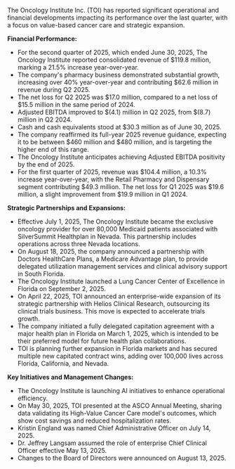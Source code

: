 The Oncology Institute Inc. (TOI) has reported significant operational and financial developments impacting its performance over the last quarter, with a focus on value-based cancer care and strategic expansion.

**Financial Performance:**

*   For the second quarter of 2025, which ended June 30, 2025, The Oncology Institute reported consolidated revenue of $119.8 million, marking a 21.5% increase year-over-year.
*   The company's pharmacy business demonstrated substantial growth, increasing over 40% year-over-year and contributing $62.6 million in revenue during Q2 2025.
*   The net loss for Q2 2025 was $17.0 million, compared to a net loss of $15.5 million in the same period of 2024.
*   Adjusted EBITDA improved to $(4.1) million in Q2 2025, from $(8.7) million in Q2 2024.
*   Cash and cash equivalents stood at $30.3 million as of June 30, 2025.
*   The company reaffirmed its full-year 2025 revenue guidance, expecting it to be between $460 million and $480 million, and is targeting the higher end of this range.
*   The Oncology Institute anticipates achieving Adjusted EBITDA positivity by the end of 2025.
*   For the first quarter of 2025, revenue was $104.4 million, a 10.3% increase year-over-year, with the Retail Pharmacy and Dispensary segment contributing $49.3 million. The net loss for Q1 2025 was $19.6 million, a slight improvement from $19.9 million in Q1 2024.

**Strategic Partnerships and Expansions:**

*   Effective July 1, 2025, The Oncology Institute became the exclusive oncology provider for over 80,000 Medicaid patients associated with SilverSummit Healthplan in Nevada. This partnership includes operations across three Nevada locations.
*   On August 18, 2025, the company announced a partnership with Doctors HealthCare Plans, a Medicare Advantage plan, to provide delegated utilization management services and clinical advisory support in South Florida.
*   The Oncology Institute launched a Lung Cancer Center of Excellence in Florida on September 2, 2025.
*   On April 22, 2025, TOI announced an enterprise-wide expansion of its strategic partnership with Helios Clinical Research, outsourcing its clinical trials business. This move is expected to accelerate trials growth.
*   The company initiated a fully delegated capitation agreement with a major health plan in Florida on March 1, 2025, which is intended to be their preferred model for future health plan collaborations.
*   TOI is planning further expansion in Florida markets and has secured multiple new capitated contract wins, adding over 100,000 lives across Florida, California, and Nevada.

**Key Initiatives and Management Changes:**

*   The Oncology Institute is launching AI initiatives to enhance operational efficiency.
*   On May 30, 2025, TOI presented at the ASCO Annual Meeting, sharing data validating its High-Value Cancer Care model's outcomes, which show cost savings and reduced hospitalization rates.
*   Kristin England was named Chief Administrative Officer on July 14, 2025.
*   Dr. Jeffrey Langsam assumed the role of enterprise Chief Clinical Officer effective May 13, 2025.
*   Changes to the Board of Directors were announced on August 13, 2025.